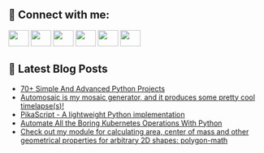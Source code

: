 ## 🔎 Connect with me:
[<img height="32" width="40" src="https://cdn.jsdelivr.net/npm/simple-icons@v5/icons/telegram.svg" />](https://t.me/bullbesh)
[<img height="32" width="40" src="https://cdn.jsdelivr.net/npm/simple-icons@v5/icons/vk.svg" />](https://vk.com/bullbesh)
[<img height="32" width="40" src="https://cdn.jsdelivr.net/npm/simple-icons@v5/icons/twitter.svg" />](https://twitter.com/bullbesh1)
[<img height="32" width="40" src="https://cdn.jsdelivr.net/npm/simple-icons@v5/icons/instagram.svg" />](https://www.instagram.com/bullbesh)
[<img height="32" width="40" src="https://cdn.jsdelivr.net/npm/simple-icons@v5/icons/reddit.svg" />](https://www.reddit.com/user/bullbesh)
[<img height="32" width="40" src="https://cdn.jsdelivr.net/npm/simple-icons@v5/icons/youtube.svg" />](https://www.youtube.com/channel/UCtfjRs6uzgq5mfm8S06WTcg)

## 📕 Latest Blog Posts
<!-- BLOG-POST-LIST:START -->
- [70+ Simple And Advanced Python Projects](https://www.reddit.com/r/Python/comments/us7xzh/70_simple_and_advanced_python_projects/)
- [Automosaic is my mosaic generator, and it produces some pretty cool timelapse&lpar;s&rpar;!](https://www.reddit.com/r/Python/comments/us7dwo/automosaic_is_my_mosaic_generator_and_it_produces/)
- [PikaScript - A lightweight Python implementation](https://www.reddit.com/r/Python/comments/us7cdo/pikascript_a_lightweight_python_implementation/)
- [Automate All the Boring Kubernetes Operations With Python](https://www.reddit.com/r/Python/comments/us72mh/automate_all_the_boring_kubernetes_operations/)
- [Check out my module for calculating area, center of mass and other geometrical properties for arbitrary 2D shapes: polygon-math](https://www.reddit.com/r/Python/comments/us672d/check_out_my_module_for_calculating_area_center/)
<!-- BLOG-POST-LIST:END -->
